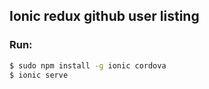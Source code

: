 ## Ionic redux github user listing

### Run:

```bash
$ sudo npm install -g ionic cordova
$ ionic serve
```
